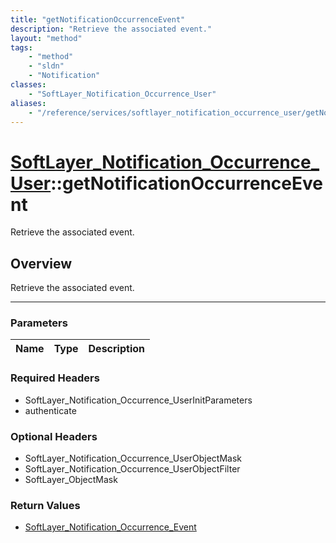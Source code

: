 ```yaml
---
title: "getNotificationOccurrenceEvent"
description: "Retrieve the associated event."
layout: "method"
tags:
    - "method"
    - "sldn"
    - "Notification"
classes:
    - "SoftLayer_Notification_Occurrence_User"
aliases:
    - "/reference/services/softlayer_notification_occurrence_user/getNotificationOccurrenceEvent"
---
```

# [SoftLayer_Notification_Occurrence_User](/reference/services/SoftLayer_Notification_Occurrence_User)::getNotificationOccurrenceEvent


Retrieve the associated event.


## Overview 
Retrieve the associated event.

-----

### Parameters 
|Name | Type | Description |
| --- | --- | --- |


### Required Headers
* SoftLayer_Notification_Occurrence_UserInitParameters
* authenticate


### Optional Headers
* SoftLayer_Notification_Occurrence_UserObjectMask
* SoftLayer_Notification_Occurrence_UserObjectFilter
* SoftLayer_ObjectMask

### Return Values
* <a href='/reference/datatypes/SoftLayer_Notification_Occurrence_Event'>SoftLayer_Notification_Occurrence_Event </a>




